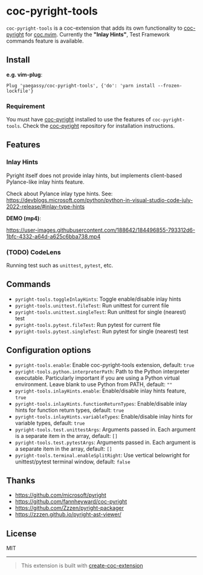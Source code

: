 # coc-pyright-tools

`coc-pyright-tools` is a coc-extension that adds its own functionality to [coc-pyright](https://github.com/fannheyward/coc-pyright) for [coc.nvim](https://github.com/neoclide/coc.nvim). Currently the **"Inlay Hints"**, Test Framework commands feature is available.

## Install

**e.g. vim-plug**:

```vim
Plug 'yaegassy/coc-pyright-tools', {'do': 'yarn install --frozen-lockfile'}
```

### Requirement

You must have [coc-pyright](https://github.com/fannheyward/coc-pyright) installed to use the features of `coc-pyright-tools`. Check the [coc-pyright](https://github.com/fannheyward/coc-pyright) repository for installation instructions.

## Features

### Inlay Hints

Pyright itself does not provide inlay hints, but implements client-based Pylance-like inlay hints feature.

Check about Pylance inlay type hints. See: <https://devblogs.microsoft.com/python/python-in-visual-studio-code-july-2022-release/#inlay-type-hints>

**DEMO (mp4)**:

https://user-images.githubusercontent.com/188642/184496855-793312d6-1bfc-4332-a64d-a625c6bba738.mp4

### (TODO) CodeLens

Running test such as `unittest`, `pytest`, etc.

## Commands

- `pyright-tools.toggleInlayHints`: Toggle enable/disable inlay hints
- `pyright-tools.unittest.fileTest`: Run unittest for current file
- `pyright-tools.unittest.singleTest`: Run unittest for single (nearest) test
- `pyright-tools.pytest.fileTest`: Run pytest for current file
- `pyright-tools.pytest.singleTest`: Run pytest for single (nearest) test

## Configuration options

- `pyright-tools.enable`: Enable coc-pyright-tools extension, default: `true`
- `pyright-tools.python.interpreterPath`: Path to the Python interpreter executable. Particularly important if you are using a Python virtual environment. Leave blank to use Python from PATH, default: `""`
- `pyright-tools.inlayHints.enable`: Enable/disable inlay hints feature, `true`
- `pyright-tools.inlayHints.functionReturnTypes`: Enable/disable inlay hints for function return types, default: `true`
- `pyright-tools.inlayHints.variableTypes`: Enable/disable inlay hints for variable types, default: `true`
- `pyright-tools.test.unittestArgs`: Arguments passed in. Each argument is a separate item in the array, default: `[]`
- `pyright-tools.test.pytestArgs`: Arguments passed in. Each argument is a separate item in the array, default: `[]`
- `pyright-tools.terminal.enableSplitRight`: Use vertical belowright for unittest/pytest terminal window, default: `false`

## Thanks

- <https://github.com/microsoft/pyright>
- <https://github.com/fannheyward/coc-pyright>
- <https://github.com/Zzzen/pyright-packager>
- <https://zzzen.github.io/pyright-ast-viewer/>

## License

MIT

---

> This extension is built with [create-coc-extension](https://github.com/fannheyward/create-coc-extension)
